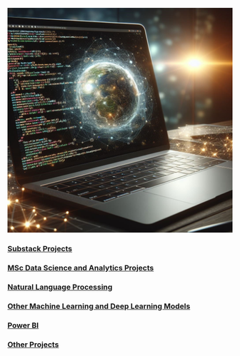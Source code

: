 ![](/images/AmendedLaptopImage.jpg)



### [Substack Projects](https://github.com/Auckland68/Data-Analysis)

### [MSc Data Science and Analytics Projects](https://github.com/Auckland68/MScDataScience)

### [Natural Language Processing](https://github.com/Auckland68/Natural-Language-Processing)

### [Other Machine Learning and Deep Learning Models](https://github.com/Auckland68/ML-Models/blob/main/README.md)

### [Power BI](https://github.com/Auckland68/PowerBIDashboards)

### [Other Projects](https://github.com/Auckland68/Other-Projects/blob/main/README.md)



